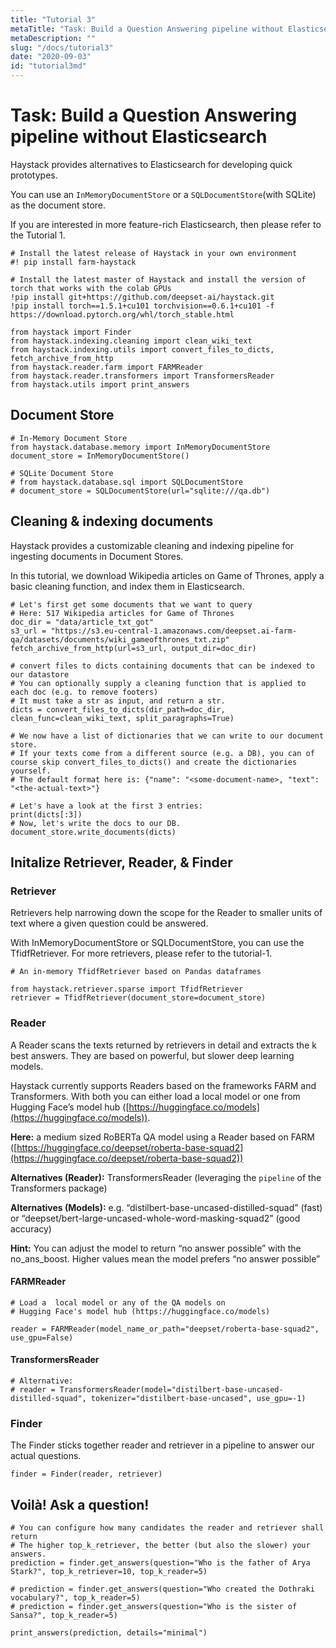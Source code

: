 ```yaml
---
title: "Tutorial 3"
metaTitle: "Task: Build a Question Answering pipeline without Elasticsearch"
metaDescription: ""
slug: "/docs/tutorial3"
date: "2020-09-03"
id: "tutorial3md"
---
```


# Task: Build a Question Answering pipeline without Elasticsearch

Haystack provides alternatives to Elasticsearch for developing quick
prototypes.

You can use an `InMemoryDocumentStore` or a
`SQLDocumentStore`(with SQLite) as the document store.

If you are interested in more feature-rich Elasticsearch, then please
refer to the Tutorial 1.

```
# Install the latest release of Haystack in your own environment
#! pip install farm-haystack

# Install the latest master of Haystack and install the version of torch that works with the colab GPUs
!pip install git+https://github.com/deepset-ai/haystack.git
!pip install torch==1.5.1+cu101 torchvision==0.6.1+cu101 -f https://download.pytorch.org/whl/torch_stable.html
```

```
from haystack import Finder
from haystack.indexing.cleaning import clean_wiki_text
from haystack.indexing.utils import convert_files_to_dicts, fetch_archive_from_http
from haystack.reader.farm import FARMReader
from haystack.reader.transformers import TransformersReader
from haystack.utils import print_answers
```

## Document Store

```
# In-Memory Document Store
from haystack.database.memory import InMemoryDocumentStore
document_store = InMemoryDocumentStore()
```

```
# SQLite Document Store
# from haystack.database.sql import SQLDocumentStore
# document_store = SQLDocumentStore(url="sqlite:///qa.db")
```

## Cleaning & indexing documents

Haystack provides a customizable cleaning and indexing pipeline for
ingesting documents in Document Stores.

In this tutorial, we download Wikipedia articles on Game of Thrones,
apply a basic cleaning function, and index them in Elasticsearch.

```
# Let's first get some documents that we want to query
# Here: 517 Wikipedia articles for Game of Thrones
doc_dir = "data/article_txt_got"
s3_url = "https://s3.eu-central-1.amazonaws.com/deepset.ai-farm-qa/datasets/documents/wiki_gameofthrones_txt.zip"
fetch_archive_from_http(url=s3_url, output_dir=doc_dir)

# convert files to dicts containing documents that can be indexed to our datastore
# You can optionally supply a cleaning function that is applied to each doc (e.g. to remove footers)
# It must take a str as input, and return a str.
dicts = convert_files_to_dicts(dir_path=doc_dir, clean_func=clean_wiki_text, split_paragraphs=True)

# We now have a list of dictionaries that we can write to our document store.
# If your texts come from a different source (e.g. a DB), you can of course skip convert_files_to_dicts() and create the dictionaries yourself.
# The default format here is: {"name": "<some-document-name>, "text": "<the-actual-text>"}

# Let's have a look at the first 3 entries:
print(dicts[:3])
# Now, let's write the docs to our DB.
document_store.write_documents(dicts)
```

## Initalize Retriever, Reader, & Finder

### Retriever

Retrievers help narrowing down the scope for the Reader to smaller units
of text where a given question could be answered.

With InMemoryDocumentStore or SQLDocumentStore, you can use the
TfidfRetriever. For more retrievers, please refer to the tutorial-1.

```
# An in-memory TfidfRetriever based on Pandas dataframes

from haystack.retriever.sparse import TfidfRetriever
retriever = TfidfRetriever(document_store=document_store)
```

### Reader

A Reader scans the texts returned by retrievers in detail and extracts
the k best answers. They are based on powerful, but slower deep learning
models.

Haystack currently supports Readers based on the frameworks FARM and
Transformers. With both you can either load a local model or one from
Hugging Face’s model hub ([https://huggingface.co/models](https://huggingface.co/models)).

**Here:** a medium sized RoBERTa QA model using a Reader based on FARM
([https://huggingface.co/deepset/roberta-base-squad2](https://huggingface.co/deepset/roberta-base-squad2))

**Alternatives (Reader):** TransformersReader (leveraging the
`pipeline` of the Transformers package)

**Alternatives (Models):**
e.g. “distilbert-base-uncased-distilled-squad” (fast) or
“deepset/bert-large-uncased-whole-word-masking-squad2” (good accuracy)

**Hint:** You can adjust the model to return “no answer possible” with
the no_ans_boost. Higher values mean the model prefers “no answer
possible”

#### FARMReader

```
# Load a  local model or any of the QA models on
# Hugging Face's model hub (https://huggingface.co/models)

reader = FARMReader(model_name_or_path="deepset/roberta-base-squad2", use_gpu=False)
```

#### TransformersReader

```
# Alternative:
# reader = TransformersReader(model="distilbert-base-uncased-distilled-squad", tokenizer="distilbert-base-uncased", use_gpu=-1)
```

### Finder

The Finder sticks together reader and retriever in a pipeline to answer
our actual questions.

```
finder = Finder(reader, retriever)
```

## Voilà! Ask a question!

```
# You can configure how many candidates the reader and retriever shall return
# The higher top_k_retriever, the better (but also the slower) your answers.
prediction = finder.get_answers(question="Who is the father of Arya Stark?", top_k_retriever=10, top_k_reader=5)
```

```
# prediction = finder.get_answers(question="Who created the Dothraki vocabulary?", top_k_reader=5)
# prediction = finder.get_answers(question="Who is the sister of Sansa?", top_k_reader=5)
```

```
print_answers(prediction, details="minimal")
```
